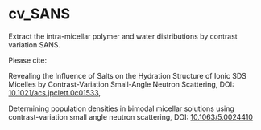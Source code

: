 # cv_SANS
Extract the intra-micellar polymer and water distributions by contrast variation SANS.

Please cite:

Revealing the Influence of Salts on the  Hydration Structure of Ionic SDS Micelles by Contrast-Variation  Small-Angle Neutron Scattering, DOI: [10.1021/acs.jpclett.0c01533](https://doi.org/10.1021/acs.jpclett.0c01533),

Determining population densities in bimodal micellar solutions using contrast-variation small angle neutron scattering, DOI: [10.1063/5.0024410](https://doi.org/10.1063/5.0024410)

